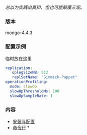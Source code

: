 
*总以为实践出真知，但也可能颠覆三观。*

### 版本

mongo-4.4.3

### 配置示例

临时放在这里
```yml
replication:
   oplogSizeMB: 512
   replSetName: "Gimmick-Puppet"
operationProfiling:
  mode: slowOp
  slowOpThresholdMs: 100
  slowOpSampleRate: 1
```

### 内容

* [安装与配置](ch01)
* [命令行](ch02)
  * 